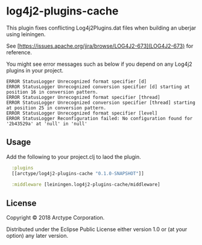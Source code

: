 # log4j2-plugins-cache

This plugin fixes conflicting Log4j2Plugins.dat files when building an uberjar using leiningen.

See [https://issues.apache.org/jira/browse/LOG4J2-673](LOG4J2-673) for reference.

You might see error messages such as below if you depend on any Log4j2 plugins in your project.

```text
ERROR StatusLogger Unrecognized format specifier [d]
ERROR StatusLogger Unrecognized conversion specifier [d] starting at position 16 in conversion pattern.
ERROR StatusLogger Unrecognized format specifier [thread]
ERROR StatusLogger Unrecognized conversion specifier [thread] starting at position 25 in conversion pattern.
ERROR StatusLogger Unrecognized format specifier [level]
ERROR StatusLogger Reconfiguration failed: No configuration found for '2b43529a' at 'null' in 'null'
```

## Usage

Add the following to your project.clj to laod the plugin.

```clj
  :plugins
  [[arctype/log4j2-plugins-cache "0.1.0-SNAPSHOT"]]

  :middleware [leiningen.log4j2-plugins-cache/middleware]
```

## License

Copyright © 2018 Arctype Corporation.

Distributed under the Eclipse Public License either version 1.0 or (at
your option) any later version.
